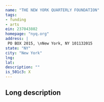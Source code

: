 ```yaml
---
name: "THE NEW YORK QUARTERLY FOUNDATION"
tags:
- funding
- arts
ein: 237043802
homepage: "nyq.org"
address: |
 PO BOX 2015, \nNew York, NY 101132015
state: "NY"
city: "New York"
lng: 
lat: 
description: ""
is_501c3: X
---
```


## Long description



